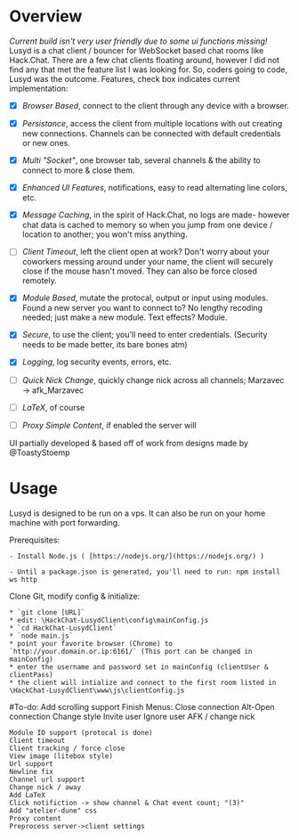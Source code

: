 # Overview
_Current build isn't very user friendly due to some ui functions missing!_
Lusyd is a chat client / bouncer for WebSocket based chat rooms like Hack.Chat.
There are a few chat clients floating around, however I did not find any that met the feature list I was looking for. So, coders going to code, Lusyd was the outcome. Features, check box indicates current implementation:


- [x] *Browser Based*, connect to the client through any device with a browser.
- [x] *Persistance*, access the client from multiple locations with out creating new connections. Channels can be connected with default credentials or new ones.
- [x] *Multi "Socket"*, one browser tab, several channels & the ability to connect to more & close them.
- [x] *Enhanced UI Features*, notifications, easy to read alternating line colors, etc.
- [x] *Message Caching*, in the spirit of Hack.Chat, no logs are made- however chat data is cached to memory so when you jump from one device / location to another; you won't miss anything.
- [ ] *Client Timeout*, left the client open at work? Don't worry about your coworkers messing around under your name, the client will securely close if the mouse hasn't moved. They can also be force closed remotely.
- [x] *Module Based*, mutate the protocal, output or input using modules. Found a new server you want to connect to? No lengthy recoding needed; just make a new module. Text effects? Module.
- [x] *Secure*, to use the client; you'll need to enter credentials. (Security needs to be made better, its bare bones atm)
- [x] *Logging*, log security events, errors, etc.
- [ ] *Quick Nick Change*, quickly change nick across all channels; Marzavec -> afk_Marzavec
- [ ] *LaTeX*, of course
- [ ] *Proxy Simple Content*, if enabled the server will 




UI partially developed & based off of work from designs made by @ToastyStoemp




# Usage
Lusyd is designed to be run on a vps. It can also be run on your home machine with port forwarding.

Prerequisites:

	- Install Node.js ( [https://nodejs.org/](https://nodejs.org/) )
	
	- Until a package.json is generated, you'll need to run: npm install ws http




Clone Git, modify config & initialize:

	* `git clone [URL]`
	* edit: \HackChat-LusydClient\config\mainConfig.js
	* `cd HackChat-LusydClient`
	* `node main.js`
	* point your favorite browser (Chrome) to `http://your.domain.or.ip:6161/` (This port can be changed in mainConfig)
	* enter the username and password set in mainConfig (clientUser & clientPass)
	* the client will intialize and connect to the first room listed in \HackChat-LusydClient\www\js\clientConfig.js




#To-do:
	Add scrolling support
	Finish Menus:
		Close connection
		Alt-Open connection
		Change style
		Invite user
		Ignore user
		AFK / change nick
	
	Module IO support (protocal is done)
	Client timeout
	Client tracking / force close
	View image (litebox style)
	Url support
	Newline fix
	Channel url support
	Change nick / away
	Add LaTeX
	Click notifiction -> show channel & Chat event count; "(3)"
	Add "atelier-dune" css
	Proxy content
	Preprocess server->client settings

